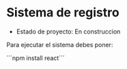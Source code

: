 <h1> Sistema de registro</h1>

- Estado de proyecto: En construccion

Para ejecutar el sistema debes poner:

´´´npm install react´´´
